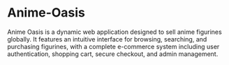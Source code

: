 # Anime-Oasis
Anime Oasis is a dynamic web application designed to sell anime figurines globally. It features an intuitive interface for browsing, searching, and purchasing figurines, with a complete e-commerce system including user authentication, shopping cart, secure checkout, and admin management.
